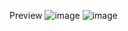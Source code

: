 Preview
![image](https://github.com/jxckfrost/FreeCodeCamp-Responsive-Design/assets/106082687/f229972a-51b3-4bab-951f-0699174fa297)
![image](https://github.com/jxckfrost/FreeCodeCamp-Responsive-Design/assets/106082687/da10bc32-d151-456a-a7e3-32da291930e3)
